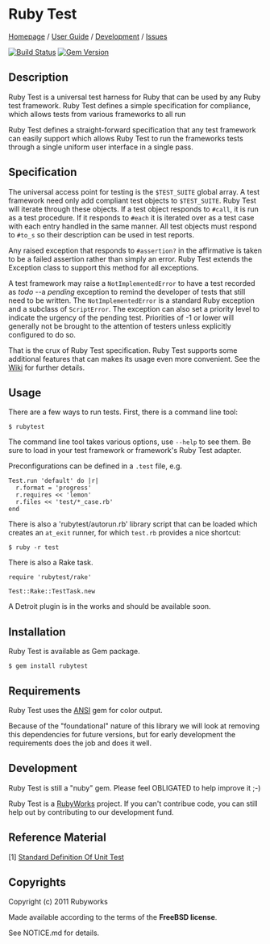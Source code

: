# Ruby Test

[Homepage](http://rubyworks.github.com/rubytest) /
[User Guide](http://wiki.github.com/rubyworks/rubytest) /
[Development](http://github.com/rubyworks/rubytest) /
[Issues](http://github.com/rubyworks/rubytest/issues)

[![Build Status](https://secure.travis-ci.org/rubyworks/rubytest.png)](http://travis-ci.org/rubyworks/rubytest)
[![Gem Version](https://badge.fury.io/rb/rubytest.png)](http://badge.fury.io/rb/rubytest)


## Description

Ruby Test is a universal test harness for Ruby that can be used by any Ruby
test framework. Ruby Test defines a simple specification for compliance, which
allows tests from various frameworks to all run 

Ruby Test defines a straight-forward specification that any test framework can 
easily support which allows Ruby Test to run the frameworks tests through a
single uniform user interface in a single pass.

## Specification

The universal access point for testing is the `$TEST_SUITE` global array. A test
framework need only add compliant test objects to `$TEST_SUITE`. 
Ruby Test will iterate through these objects. If a test object responds to
`#call`, it is run as a test procedure. If it responds to `#each` it is iterated
over as a test case with each entry handled in the same manner. All test 
objects must respond to `#to_s` so their description can be used in test
reports.

Any raised exception that responds to `#assertion?` in the affirmative is taken
to be a failed assertion rather than simply an error. Ruby Test extends the
Exception class to support this method for all exceptions.

A test framework may raise a `NotImplementedError` to have a test recorded
as *todo* --a _pending_ exception to remind the developer of tests that still
need to be written. The `NotImplementedError` is a standard Ruby exception
and a subclass of `ScriptError`. The exception can also set a priority level
to indicate the urgency of the pending test. Priorities of -1 or lower
will generally not be brought to the attention of testers unless explicitly 
configured to do so.

That is the crux of Ruby Test specification. Ruby Test supports some
additional features that can makes its usage even more convenient.
See the [Wiki](http://github.com/rubyworks/test/wiki) for further details.


## Usage

There are a few ways to run tests. First, there is a command line tool:

    $ rubytest

The command line tool takes various options, use `--help` to see them.
Be sure to load in your test framework or framework's Ruby Test adapter.

Preconfigurations can be defined in a `.test` file, e.g.

    Test.run 'default' do |r|
      r.format = 'progress'
      r.requires << 'lemon'
      r.files << 'test/*_case.rb'
    end

There is also a 'rubytest/autorun.rb' library script that can be loaded which
creates an `at_exit` runner, for which `test.rb` provides a nice shortcut:

    $ ruby -r test

There is also a Rake task.

    require 'rubytest/rake'

    Test::Rake::TestTask.new

A Detroit plugin is in the works and should be available soon.


## Installation

Ruby Test is available as Gem package.

    $ gem install rubytest


## Requirements

Ruby Test uses the [ANSI](http://rubyworks.github.com/ansi) gem for color output.

Because of the "foundational" nature of this library we will look at removing
this dependencies for future versions, but for early development the 
requirements does the job and does it well.


## Development

Ruby Test is still a "nuby" gem. Please feel OBLIGATED to help improve it ;-)

Ruby Test is a [RubyWorks](http://rubyworks.github.com) project. If you can't
contribue code, you can still help out by contributing to our development fund.


## Reference Material

[1] [Standard Definition Of Unit Test](http://c2.com/cgi/wiki?StandardDefinitionOfUnitTest)


## Copyrights

Copyright (c) 2011 Rubyworks

Made available according to the terms of the <b>FreeBSD license</b>.

See NOTICE.md for details.


